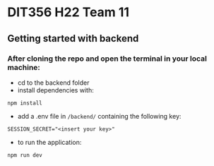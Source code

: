 # DIT356 H22 Team 11

## Getting started with backend

### After cloning the repo and open the terminal in your local machine:
- cd to the backend folder
- install dependencies with:
```
npm install
```
- add a .env file in `/backend/` containing the following key:
```dotenv
SESSION_SECRET="<insert your key>"
```
- to run the application:
```
npm run dev
```